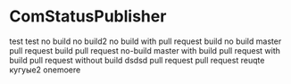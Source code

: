 # ComStatusPublisher
test
test no build
no build2
no build with pull request
build
no build master
pull request build
pull request no-build
master with build
pull request with build
pull request without build
dsdsd
pull request
pull request
reuqte
кугуые2
onemoere
